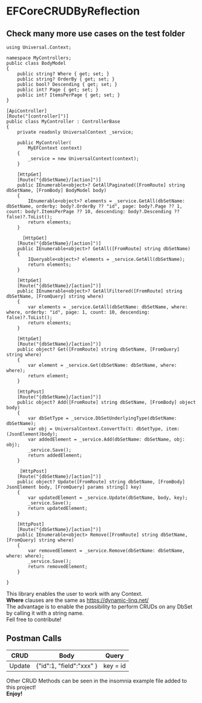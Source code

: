 # EFCoreCRUDByReflection  
## Check many more use cases on the test folder
```
using Universal.Context;

namespace MyControllers;
public class BodyModel
{
    public string? Where { get; set; }
    public string? OrderBy { get; set; }
    public bool? Descending { get; set; }
    public int? Page { get; set; }
    public int? ItemsPerPage { get; set; }
}

[ApiController]
[Route("[controller]")]
public class MyController : ControllerBase
{
    private readonly UniversalContext _service;

    public MyController(
        MyEFContext context)
    {
        _service = new UniversalContext(context);
    }

    [HttpGet]
    [Route("{dbSetName}/[action]")]
    public IEnumerable<object>? GetAllPaginated([FromRoute] string dbSetName, [FromBody] BodyModel body)
    {
        IEnumerable<object>? elements = _service.GetAll(dbSetName: dbSetName, orderby: body?.OrderBy ?? "id", page: body?.Page ?? 1, count: body?.ItemsPerPage ?? 10, descending: body?.Descending ?? false)?.ToList();
        return elements;
    }

      [HttpGet]
    [Route("{dbSetName}/[action]")]
    public IEnumerable<object>? GetAll([FromRoute] string dbSetName)
    {
        IQueryable<object>? elements = _service.GetAll(dbSetName);
        return elements;
    }

    [HttpGet]
    [Route("{dbSetName}/[action]")]
    public IEnumerable<object>? GetAllFiltered([FromRoute] string dbSetName, [FromQuery] string where)
    {
        var elements = _service.GetAll(dbSetName: dbSetName, where: where, orderby: "id", page: 1, count: 10, descending: false)?.ToList();
        return elements;
    }

    [HttpGet]
    [Route("{dbSetName}/[action]")]
    public object? Get([FromRoute] string dbSetName, [FromQuery] string where)
    {
        var element = _service.Get(dbSetName: dbSetName, where: where);
        return element;
    }

    [HttpPost]
    [Route("{dbSetName}/[action]")]
    public object? Add([FromRoute] string dbSetName, [FromBody] object body)
    {
        var dbSetType = _service.DbSetUnderlyingType(dbSetName: dbSetName);
        var obj = UniversalContext.ConvertTo(t: dbSetType, item: (JsonElement)body);
        var addedElement = _service.Add(dbSetName: dbSetName, obj: obj);
        _service.Save();
        return addedElement;
    }

     [HttpPost]
    [Route("{dbSetName}/[action]")]
    public object? Update([FromRoute] string dbSetName, [FromBody] JsonElement body, [FromQuery] params string[] key)
    {
        var updatedElement = _service.Update(dbSetName, body, key);
        _service.Save();
        return updatedElement;
    }

    [HttpPost]
    [Route("{dbSetName}/[action]")]
    public IEnumerable<object> Remove([FromRoute] string dbSetName, [FromQuery] string where)
    {
        var removedElement = _service.Remove(dbSetName: dbSetName, where: where);
        _service.Save();
        return removedElement;
    }

}
```
This library enables the user to work with any Context.  
**Where** clauses are the same as <https://dynamic-linq.net/>  
The advantage is to enable the possibility to perform CRUDs on any DbSet by calling it with a string name.  
Fell free to contribute!

## Postman Calls

| CRUD | Body | Query |
|------|------|-------|
| Update | {"id":1, "field":"xxx" } | key = id |
  
Other CRUD Methods can be seen in the insomnia example file added to this project!  
**Enjoy!**